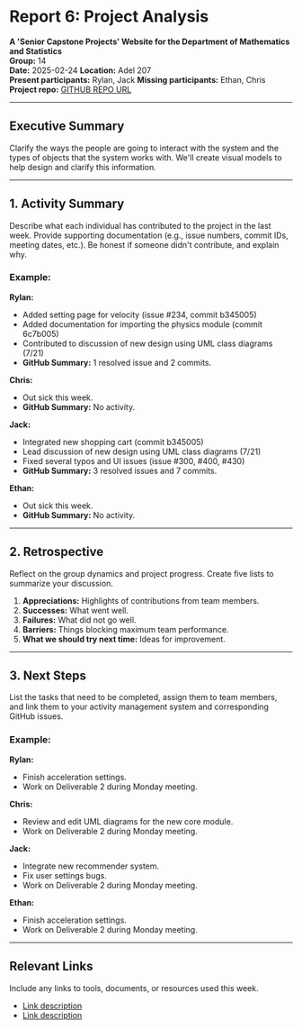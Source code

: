 # Report 6: Project Analysis

**A 'Senior Capstone Projects' Website for the Department of Mathematics and Statistics**  
**Group:** 14  
**Date:** 2025-02-24 
**Location:** Adel 207  
**Present participants:** Rylan, Jack 
**Missing participants:** Ethan, Chris 
**Project repo:** [GITHUB REPO URL](https://github.com/Naalu/ds-senior-capstone-projects-website)  

---

## Executive Summary
Clarify the ways the people are going to interact with the system and the types of objects that the system works with. We'll create visual models to help design and clarify this information.

---

## 1. Activity Summary
Describe what each individual has contributed to the project in the last week. Provide supporting documentation (e.g., issue numbers, commit IDs, meeting dates, etc.). Be honest if someone didn't contribute, and explain why.

### Example:
**Rylan:**
- Added setting page for velocity (issue #234, commit b345005)
- Added documentation for importing the physics module (commit 6c7b005)
- Contributed to discussion of new design using UML class diagrams (7/21)
- **GitHub Summary:** 1 resolved issue and 2 commits.

**Chris:**
- Out sick this week.
- **GitHub Summary:** No activity.

**Jack:**
- Integrated new shopping cart (commit b345005)
- Lead discussion of new design using UML class diagrams (7/21)
- Fixed several typos and UI issues (issue #300, #400, #430)
- **GitHub Summary:** 3 resolved issues and 7 commits.

**Ethan:**
- Out sick this week.
- **GitHub Summary:** No activity.
---

## 2. Retrospective
Reflect on the group dynamics and project progress. Create five lists to summarize your discussion.

1. **Appreciations:** Highlights of contributions from team members.
2. **Successes:** What went well.
3. **Failures:** What did not go well.
4. **Barriers:** Things blocking maximum team performance.
5. **What we should try next time:** Ideas for improvement.

---

## 3. Next Steps
List the tasks that need to be completed, assign them to team members, and link them to your activity management system and corresponding GitHub issues.

### Example:
**Rylan:**
- Finish acceleration settings.
- Work on Deliverable 2 during Monday meeting.

**Chris:**
- Review and edit UML diagrams for the new core module.
- Work on Deliverable 2 during Monday meeting.

**Jack:**
- Integrate new recommender system.
- Fix user settings bugs.
- Work on Deliverable 2 during Monday meeting.

**Ethan:**
- Finish acceleration settings.
- Work on Deliverable 2 during Monday meeting.
---

## Relevant Links
Include any links to tools, documents, or resources used this week.
- [Link description](URL)
- [Link description](URL)
